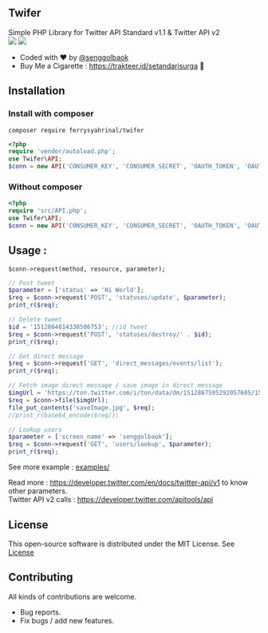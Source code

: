 ## Twifer
Simple PHP Library for Twitter API Standard v1.1 & Twitter API v2<br>
<a href="https://github.com/ferrysyahrinal/twifer"><img src="https://img.shields.io/endpoint?url=https%3A%2F%2Ftwbadges.glitch.me%2Fbadges%2Fstandard"></a>
<a href="https://github.com/ferrysyahrinal/twifer"><img src="https://img.shields.io/endpoint?url=https%3A%2F%2Ftwbadges.glitch.me%2Fbadges%2Fv2"></a>
- Coded with :heart: by [@senggolbaok](https://twitter.com/senggolbaok)
- Buy Me a Cigarette : https://trakteer.id/setandarisurga :smoking:

## Installation

### Install with composer
```
composer require ferrysyahrinal/twifer
```

```php
<?php
require 'vendor/autoload.php';
use Twifer\API;
$conn = new API('CONSUMER_KEY', 'CONSUMER_SECRET', 'OAUTH_TOKEN', 'OAUTH_TOKEN_SECRET');
```

### Without composer
```php
<?php
require 'src/API.php';
use Twifer\API;
$conn = new API('CONSUMER_KEY', 'CONSUMER_SECRET', 'OAUTH_TOKEN', 'OAUTH_TOKEN_SECRET');
```

## Usage :
```
$conn->request(method, resource, parameter);
```

```php
// Post tweet
$parameter = ['status' => 'Hi World'];
$req = $conn->request('POST', 'statuses/update', $parameter);
print_r($req);
```

```php
// Delete tweet
$id = '1512864814338506753'; //id tweet
$req = $conn->request('POST', 'statuses/destroy/' . $id);
print_r($req);
```

```php
// Get direct message
$req = $conn->request('GET', 'direct_messages/events/list');
print_r($req);
```

```php
// Fetch image direct message / save image in direct message
$imgUrl = 'https://ton.twitter.com/i/ton/data/dm/1512867595292057605/1512867589323882496/_6uELIwA.png'; //img url in direct message
$req = $conn->file($imgUrl);
file_put_contents('saveImage.jpg', $req);
//print_r(base64_encode($req));
```

```php
// Lookup users
$parameter = ['screen_name' => 'senggolbaok'];
$req = $conn->request('GET', 'users/lookup', $parameter);
print_r($req);
```

See more example : [examples/](examples/)

Read more : https://developer.twitter.com/en/docs/twitter-api/v1 to know other parameters. <br>
Twitter API v2 calls : https://developer.twitter.com/apitools/api

## License
This open-source software is distributed under the MIT License. See [License](LICENSE)

## Contributing
All kinds of contributions are welcome.
- Bug reports.
- Fix bugs / add new features.
